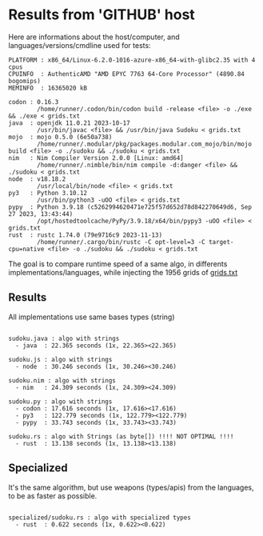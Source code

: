 # Results from 'GITHUB' host

Here are informations about the host/computer, and languages/versions/cmdline used for tests:
```
PLATFORM : x86_64/Linux-6.2.0-1016-azure-x86_64-with-glibc2.35 with 4 cpus
CPUINFO  : AuthenticAMD "AMD EPYC 7763 64-Core Processor" (4890.84 bogomips)
MEMINFO  : 16365020 kB

codon : 0.16.3
        /home/runner/.codon/bin/codon build -release <file> -o ./exe && ./exe < grids.txt
java  : openjdk 11.0.21 2023-10-17
        /usr/bin/javac <file> && /usr/bin/java Sudoku < grids.txt
mojo  : mojo 0.5.0 (6e50a738)
        /home/runner/.modular/pkg/packages.modular.com_mojo/bin/mojo build <file> -o ./sudoku && ./sudoku < grids.txt
nim   : Nim Compiler Version 2.0.0 [Linux: amd64]
        /home/runner/.nimble/bin/nim compile -d:danger <file> && ./sudoku < grids.txt
node  : v18.18.2
        /usr/local/bin/node <file> < grids.txt
py3   : Python 3.10.12
        /usr/bin/python3 -uOO <file> < grids.txt
pypy  : Python 3.9.18 (c5262994620471e725f57d652d78d842270649d6, Sep 27 2023, 13:43:44)
        /opt/hostedtoolcache/PyPy/3.9.18/x64/bin/pypy3 -uOO <file> < grids.txt
rust  : rustc 1.74.0 (79e9716c9 2023-11-13)
        /home/runner/.cargo/bin/rustc -C opt-level=3 -C target-cpu=native <file> -o ./sudoku && ./sudoku < grids.txt

```

The goal is to compare runtime speed of a same algo, in differents implementations/languages, while injecting the 1956 grids of [grids.txt](grids.txt)

## Results

All implementations use same bases types (string)

```

sudoku.java : algo with strings
  - java  : 22.365 seconds (1x, 22.365><22.365)

sudoku.js : algo with strings
  - node  : 30.246 seconds (1x, 30.246><30.246)

sudoku.nim : algo with strings
  - nim   : 24.309 seconds (1x, 24.309><24.309)

sudoku.py : algo with strings
  - codon : 17.616 seconds (1x, 17.616><17.616)
  - py3   : 122.779 seconds (1x, 122.779><122.779)
  - pypy  : 33.743 seconds (1x, 33.743><33.743)

sudoku.rs : algo with Strings (as byte[]) !!!! NOT OPTIMAL !!!!
  - rust  : 13.138 seconds (1x, 13.138><13.138)

```

## Specialized

It's the same algorithm, but use weapons (types/apis) from the languages, to be as faster as possible.

```

specialized/sudoku.rs : algo with specialized types
  - rust  : 0.622 seconds (1x, 0.622><0.622)

```


